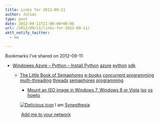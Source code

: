 ```yaml
---
title: Links for 2012-09-11
author: Julian
type: post
date: 2012-09-11T21:00:00+00:00
url: /2012/09/11/links-for-2012-09-11/
aktt_notify_twitter:
  - no

---
```

Bookmarks I&#8217;ve shared on 2012-09-11:

  * [Windowes Azure &#8211; Python &#8211; Install Python][1] 
    [azure][2] [python][3] [sdk][4] </li> 
    
      * [The Little Book of Semaphores][5] 
        [e-books][6] [concurrent programming][7] [multi-threading][8] [threads][9] [semaphores][10] [programming][11] </li> 
        
          * [Mount an ISO image in Windows 7, Windows 8 or Vista][12] 
            [iso][13] [os][14] [howto][15] </li> </ul> 
            
            <p class="deliciouslink">
              <a href="https://del.icio.us/synesthesia" title="See all my bookmarks on del.icio.us"><img src="https://www.synesthesia.co.uk/images/deliciousicon.jpg" alt="Delicious icon" /></a>&nbsp;I am <a href="https://del.icio.us/synesthesia" title="See all my bookmarks on del.icio.us">Synesthesia</a>
            </p>
            
            <p class="deliciouslink">
              <a href="https://del.icio.us/network?add=synesthesia" title="Add me to your del.icio.us network"><img src="https://www.synesthesia.co.uk/images/add.gif" alt="" /></a>&nbsp;<a href="https://del.icio.us/network?add=synesthesia" title="Add me to your del.icio.us network">Add me to your network</a>
            </p>

 [1]: https://www.windowsazure.com/en-us/develop/python/common-tasks/install-python/
 [2]: https://www.delicious.com/synesthesia/azure
 [3]: https://www.delicious.com/synesthesia/python
 [4]: https://www.delicious.com/synesthesia/sdk
 [5]: https://www.greenteapress.com/semaphores/
 [6]: https://www.delicious.com/synesthesia/e-books
 [7]: https://www.delicious.com/synesthesia/concurrent+programming
 [8]: https://www.delicious.com/synesthesia/multi-threading
 [9]: https://www.delicious.com/synesthesia/threads
 [10]: https://www.delicious.com/synesthesia/semaphores
 [11]: https://www.delicious.com/synesthesia/programming
 [12]: https://www.howtogeek.com/howto/windows-vista/mount-an-iso-image-in-windows-vista/
 [13]: https://www.delicious.com/synesthesia/iso
 [14]: https://www.delicious.com/synesthesia/os
 [15]: https://www.delicious.com/synesthesia/howto
